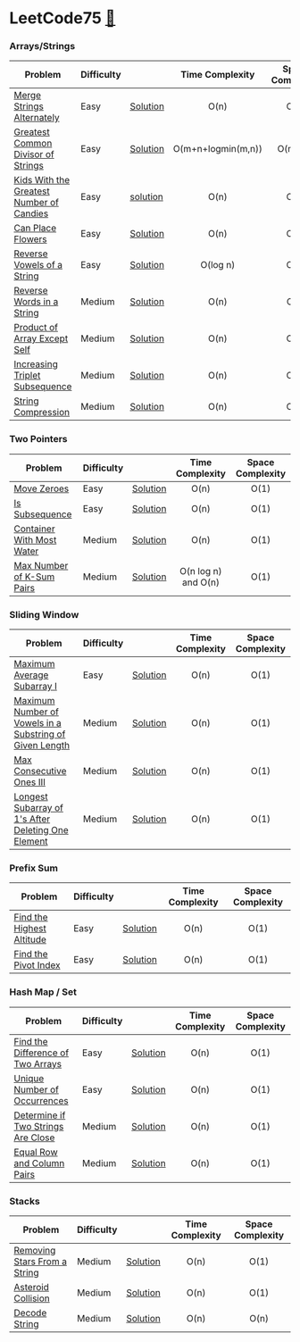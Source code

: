 # LeetCode75 [🔗](https://leetcode.com/studyplan/leetcode-75/)

### Arrays/Strings
| Problem | Difficulty |  | Time Complexity | Space Complexity |
| --------| :--------  |---------| :-------------: | :--------------: |
| [Merge Strings Alternately](https://leetcode.com/problems/merge-strings-alternately) | Easy | [Solution](./StringsOrArrays/mergeStrings.cpp) | O(n) | O(1) |
| [Greatest Common Divisor of Strings](https://leetcode.com/problems/merge-strings-alternately) | Easy | [Solution](./StringsOrArrays/GreatestCommonDivisorofStrings.cpp) | O(m+n+logmin(m,n)) | O(m + n) |
| [Kids With the Greatest Number of Candies](https://leetcode.com/problems/kids-with-the-greatest-number-of-candies) | Easy | [solution](./StringsOrArrays/KidsWiththeGreatestNumberofCandies.cpp) | O(n) |  O(1) |
|[Can Place Flowers](https://leetcode.com/problems/can-place-flowers/) | Easy | [Solution](./StringsOrArrays/CanPlaceFlowers.cpp) | O(n) | O(1) |
| [Reverse Vowels of a String](https://leetcode.com/problems/reverse-vowels-of-a-string) | Easy | [Solution](./StringsOrArrays/ReverseVowelsOfAString.cpp) | O(log n) | O(1) |
| [Reverse Words in a String](https://leetcode.com/problems/reverse-words-in-a-string) | Medium | [Solution](./StringsOrArrays/ReverseWordsInAString.cpp) | O(n) | O(n) |
|[Product of Array Except Self](https://leetcode.com/problems/product-of-array-except-self) | Medium | [Solution](./StringsOrArrays/ProductOfArrayExceptSelf.cpp) | O(n) | O(1) |
|[Increasing Triplet Subsequence](https://leetcode.com/problems/increasing-triplet-subsequence) | Medium | [Solution](./StringsOrArrays/IncreasingTripletSubsequence.cpp) | O(n) | O(1) |
|[String Compression](https://leetcode.com/problems/string-compression/) | Medium | [Solution](./StringsOrArrays//StringCompression.cpp) | O(n) | O(1) |

### Two Pointers

| Problem | Difficulty |  | Time Complexity | Space Complexity |
| --------| :--------  |---------| :-------------: | :--------------: |
| [Move Zeroes](https://leetcode.com/problems/move-zeroes) | Easy | [Solution](./TwoPointers/MoveZeroes.cpp) | O(n) | O(1) |
| [Is Subsequence](https://leetcode.com/problems/is-subsequence) | Easy | [Solution](./TwoPointers/./IsSubsequence.cpp) | O(n) | O(1) |
|[Container With Most Water](https://leetcode.com/problems/container-with-most-water)| Medium | [Solution](./TwoPointers/ContainerWithMostWater.cpp) | O(n) | O(1) |
|[Max Number of K-Sum Pairs](https://leetcode.com/problems/max-number-of-k-sum-pairs)| Medium | [Solution](./TwoPointers/MaxNumberOfKSumPairs.cpp) | O(n log n) and O(n) | O(1) |


### Sliding Window

| Problem | Difficulty |  | Time Complexity | Space Complexity |
| --------| :--------  |---------| :-------------: | :--------------: |
|[Maximum Average Subarray I](https://leetcode.com/problems/maximum-average-subarray-i/)| Easy | [Solution](./SlidingWindow/MaximumAverageSubarrayI.cpp) | O(n) | O(1) |
|[Maximum Number of Vowels in a Substring of Given Length](https://leetcode.com/problems/maximum-number-of-vowels-in-a-substring-of-given-length/?envType=study-plan-v2&envId=leetcode-75)| Medium | [Solution](./SlidingWindow/Maximum%20Number%20of%20Vowels%20in%20a%20Substring%20of%20Given%20Length.cpp) | O(n) | O(1) |
|[Max Consecutive Ones III](https://leetcode.com/problems/max-consecutive-ones-iii)| Medium | [Solution](./SlidingWindow/Max%20Consecutive%20Ones%20III.cpp) | O(n) | O(1) |
|[Longest Subarray of 1's After Deleting One Element](https://leetcode.com/problems/longest-subarray-of-1s-after-deleting-one-element)| Medium | [Solution](./SlidingWindow/Longest%20Subarray%20of%201s%20After%20Deleting%20One%20Element.cpp) | O(n) | O(1) |

### Prefix Sum

| Problem | Difficulty |  | Time Complexity | Space Complexity |
| --------| :--------  |---------| :-------------: | :--------------: |
|[Find the Highest Altitude](https://leetcode.com/problems/find-the-highest-altitude)| Easy | [Solution](./PrefixSum/FindTheHighestAltitude.cpp) | O(n) | O(1) |
|[Find the Pivot Index](https://leetcode.com/problems/find-pivot-index)| Easy | [Solution](./PrefixSum/FindPivotIndex.cpp) | O(n) | O(1) |

### Hash Map  / Set

| Problem | Difficulty |  | Time Complexity | Space Complexity |
| --------| :--------  |---------| :-------------: | :--------------: |
|[Find the Difference of Two Arrays](https://leetcode.com/problems/find-the-difference-of-two-arrays)| Easy | [Solution](./HashMapOrSet/FindTheDifferenceofTwoArrays.cpp) | O(n) | O(1) |
|[Unique Number of Occurrences](https://leetcode.com/problems/unique-number-of-occurrences)| Easy | [Solution](./HashMapOrSet/UniqueNumberOfOccurrences.cpp) | O(n) | O(1) |
|[Determine if Two Strings Are Close](https://leetcode.com/problems/determine-if-two-strings-are-close)| Medium | [Solution](./HashMapOrSet/DetermineIfTwoStringsAreClose.cpp) | O(n) | O(1) |
|[Equal Row and Column Pairs](https://leetcode.com/problems/equal-row-and-column-pairs)| Medium | [Solution](./HashMapOrSet/EqualRowAndColumnPairs.cpp) | O(n) | O(1) |


### Stacks

| Problem | Difficulty |  | Time Complexity | Space Complexity |
| --------| :--------  |---------| :-------------: | :--------------: |
|[Removing Stars From a String](https://leetcode.com/problems/removing-stars-from-a-string)| Medium | [Solution](./Stack/RemovingStarsFromAString.cpp) | O(n) | O(1) |
|[Asteroid Collision](https://leetcode.com/problems/asteroid-collision)| Medium | [Solution](./Stack/AsteroidCollision.cpp) | O(n) | O(1) |
|[Decode String](https://leetcode.com/problems/decode-string)| Medium | [Solution](./Stack/DecodeString.cpp) | O(n) | O(n) |